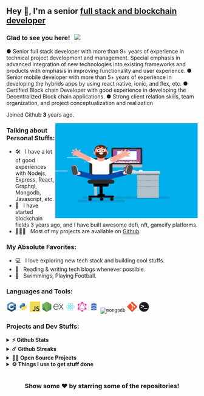 ## Hey 👋, I'm a senior [full stack and blockchain developer](https://github.com/blueskaie/)

### Glad to see you here! &nbsp; ![](https://visitor-badge.glitch.me/badge?page_id=blueskaie.blueskaie&style=flat-square&color=0088cc)

● Senior full stack developer with more than 9+ years of experience in technical project development 
and management. Special emphasis in advanced integration of new technologies into existing 
frameworks and products with emphasis in improving functionality and user experience.
● Senior mobile developer with more than 5+ years of experience in developing the hybrids apps by 
using react native, ionic, and flex, etc.
● Certified Block chain Developer with good experience in developing the Decentralized Block chain 
applications.
● Strong client relation skills, team organization, and project conceptualization and realization

Joined Github **3** years ago.

<img align="right" height="250" width="375" alt="" src="https://raw.githubusercontent.com/blueskaie/blueskaie/master/gifs/coder.gif" />

### Talking about Personal Stuffs:

- 🛠 &nbsp; I have a lot of good experiences with Nodejs, Express, React, <br /> Graphql, Mongodb, Javascript, etc.
- 🚀 &nbsp; I have started blockchain fields 3 years ago, and I have built awesome defi, nft, gameify platforms.
- 👨🏻‍💻 &nbsp; Most of my projects are available on [Github](https://github.com/blueskaie).

### My Absolute Favorites:

- 💻 &nbsp; I love exploring new tech stack and building cool stuffs.
- 📰 &nbsp; Reading & writing tech blogs whenever possible.
- 🍕 &nbsp; Swimmings, Playing Football.

### Languages and Tools:

<code><img height="27" src="https://raw.githubusercontent.com/github/explore/80688e429a7d4ef2fca1e82350fe8e3517d3494d/topics/cpp/cpp.png" alt="cpp"></code>
<code><img height="27" src="https://raw.githubusercontent.com/github/explore/80688e429a7d4ef2fca1e82350fe8e3517d3494d/topics/python/python.png" alt="python"></code>
<code><img height="27" src="https://raw.githubusercontent.com/github/explore/80688e429a7d4ef2fca1e82350fe8e3517d3494d/topics/javascript/javascript.png" alt="javascript"></code>
<code><img height="27" src="https://raw.githubusercontent.com/github/explore/80688e429a7d4ef2fca1e82350fe8e3517d3494d/topics/nodejs/nodejs.png" alt="nodejs"></code>
<code><img height="27" src="https://raw.githubusercontent.com/devicons/devicon/master/icons/express/express-original.svg" alt="expressjs"></code>
<code><img height="27" src="https://raw.githubusercontent.com/github/explore/80688e429a7d4ef2fca1e82350fe8e3517d3494d/topics/react/react.png" alt="react"></code>
<code><img height="27" src="https://raw.githubusercontent.com/github/explore/80688e429a7d4ef2fca1e82350fe8e3517d3494d/topics/graphql/graphql.png" alt="graphql"></code>
<code><img height="27" src="https://raw.githubusercontent.com/github/explore/80688e429a7d4ef2fca1e82350fe8e3517d3494d/topics/sql/sql.png" alt="sql"></code>
<code><img height="27" src="https://encrypted-tbn0.gstatic.com/images?q=tbn%3AANd9GcSTTzPAw-55ssm1Im594xYZ9eRQu2JylrkYLg&usqp=CAU" alt="mongodb"></code>
<code><img height="27" src="https://raw.githubusercontent.com/devicons/devicon/master/icons/git/git-original.svg" alt="git"></code>
<code><img height="27" src="https://raw.githubusercontent.com/github/explore/80688e429a7d4ef2fca1e82350fe8e3517d3494d/topics/terminal/terminal.png" alt="terminal"></code>

### Projects and Dev Stuffs:

<details>	
  <summary><b>⚡ Github Stats</b></summary>

  <br />
  <img height="180em" src="https://github-readme-stats.vercel.app/api?username=blueskaie&show_icons=true&hide_border=true&&count_private=true&include_all_commits=true" />
  <img height="180em" src="https://github-readme-stats.vercel.app/api/top-langs/?username=blueskaie&exclude_repo=KNN-Image-Classification&show_icons=true&hide_border=true&layout=compact&langs_count=8"/>
</details>

<details>	
  <summary><b>☄️ Github Streaks</b></summary>

  <br />
  <img height="180em" src="https://github-readme-streak-stats.herokuapp.com/?user=blueskaie&hide_border=true" />
</details>

<details>
  <summary><b>🧑‍🚀 Open Source Projects</b></summary>

  <br />
  <table>
    <thead align="center">
      <tr border: none;>
        <td><b>💻 Projects</b></td>
        <td><b>🌟 Stars</b></td>
        <td><b>🍴 Forks</b></td>
        <td><b>🐛 Issues</b></td>
        <td><b>🔔 Pull Requests</b></td>
        <td><b>👨‍💻 Language</b></td>
      </tr>
    </thead>
    <tbody>
      <tr>
	      <td><a href="https://github.com/blueskaie/Gitwar"><b>🚀 Gitwar</b></a></td>
        <td><img alt="Stars" src="https://img.shields.io/github/stars/blueskaie/Gitwar?style=flat-square&labelColor=343b41"/></td>
        <td><img alt="Forks" src="https://img.shields.io/github/forks/blueskaie/Gitwar?style=flat-square&labelColor=343b41"/></td>
        <td><img alt="Issues" src="https://img.shields.io/github/issues/blueskaie/Gitwar?style=flat-square"/></td>
        <td><img alt="Pull Requests" src="https://img.shields.io/github/issues-pr/blueskaie/Gitwar?style=flat-square"/></td>
        <td><img alt="Language" src="https://img.shields.io/github/languages/top/blueskaie/Gitwar?style=flat-square"/></td>
      </tr>
      <tr>
	      <td><a href="https://github.com/blueskaie/TradeByte"><b>💸 TradeByte</b></a></td>
        <td><img alt="Stars" src="https://img.shields.io/github/stars/blueskaie/TradeByte?style=flat-square&labelColor=343b41"/></td>
        <td><img alt="Forks" src="https://img.shields.io/github/forks/blueskaie/TradeByte?style=flat-square&labelColor=343b41"/></td>
        <td><img alt="Issues" src="https://img.shields.io/github/issues/blueskaie/TradeByte?style=flat-square"/></td>
        <td><img alt="Pull Requests" src="https://img.shields.io/github/issues-pr/blueskaie/TradeByte?style=flat-square"/></td>
        <td><img alt="Language" src="https://img.shields.io/github/languages/top/blueskaie/TradeByte?label=javascript&style=flat-square"/></td>
      </tr>
      <tr>
	      <td><a href="https://github.com/blueskaie/TheNodeCourse"><b>👨🏻‍💻 TheNodeCourse</b></a></td>
        <td><img alt="Stars" src="https://img.shields.io/github/stars/blueskaie/TheNodeCourse?style=flat-square&labelColor=343b41"/></td>
        <td><img alt="Forks" src="https://img.shields.io/github/forks/blueskaie/TheNodeCourse?style=flat-square&labelColor=343b41"/></td>
        <td><img alt="Issues" src="https://img.shields.io/github/issues/blueskaie/TheNodeCourse?style=flat-square"/></td>
        <td><img alt="Pull Requests" src="https://img.shields.io/github/issues-pr/blueskaie/TheNodeCourse?style=flat-square"/></td>
        <td><img alt="Language" src="https://img.shields.io/github/languages/top/blueskaie/TheNodeCourse?style=flat-square"/></td> 
      </tr>
      <tr>
	      <td><a href="https://github.com/blueskaie/blueskaie"><b>🤓 blueskaie</b></a></td>
        <td><img alt="Stars" src="https://img.shields.io/github/stars/blueskaie/blueskaie?style=flat-square&labelColor=343b41"/></td>
        <td><img alt="Forks" src="https://img.shields.io/github/forks/blueskaie/blueskaie?style=flat-square&labelColor=343b41"/></td>
        <td><img alt="Issues" src="https://img.shields.io/github/issues/blueskaie/blueskaie?style=flat-square"/></td>
        <td><img alt="Pull Requests" src="https://img.shields.io/github/issues-pr/blueskaie/blueskaie?style=flat-square"/></td>
        <td><img alt="Language" src="https://img.shields.io/badge/markdown-100%25-blue?style=flat-square"/></td> 
      </tr>
    </tbody>
  </table>
  <br />
</details>
 
<details>	
  <br />
  <summary><b>⚙️ Things I use to get stuff done</b></summary>
  	<ul>
  	    <li><b>OS:</b> Ubuntu 20.04</li>
	    <li><b>Laptop: </b> HP Elitebook (i5)</li>
  	    <li><b>Browser: </b> Firefox Web Browser</li>
	    <li><b>Terminal: </b> ZSH: Oh My Zsh (PowerLevel10k)</li>
	    <li><b>Code Editor:</b> VSCode - The best editor out there.</li>
	    <li><b>To Stay Updated:</b> Dev.to, Medium, Linkedin and Twitter.</li>
	    <br />
	⚛️ Checkout My VSCode Configrations <a href="https://gist.github.com/blueskaie/039b1dc5a7cdcb007ab3691814d53130">Here</a>.
	</ul>	
</details>

#

<div align="center">

### Show some ❤️ by starring some of the repositories!

</div>
